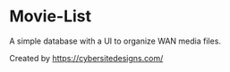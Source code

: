# Movie-List
A simple database with a UI to organize WAN media files.

Created by https://cybersitedesigns.com/
